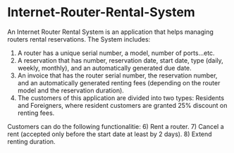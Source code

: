 # Internet-Router-Rental-System
An Internet Router Rental System is an application that helps managing routers rental reservations.
The System includes:
1) A router has a unique serial number, a model, number of ports...etc.
2) A reservation that has number, reservation date, start date, type (daily, weekly,
monthly), and an automatically generated due date.
3) An invoice that has the router serial number, the reservation number, and an automatically generated renting fees (depending on the router model and the
reservation duration).
4) The customers of this application are divided into two types: Residents and
Foreigners, where resident customers are granted 25% discount on renting fees.

Customers can do the following functionalitie:
6) Rent a router.
7) Cancel a rent (accepted only before the start date at least by 2 days).
8) Extend renting duration.
